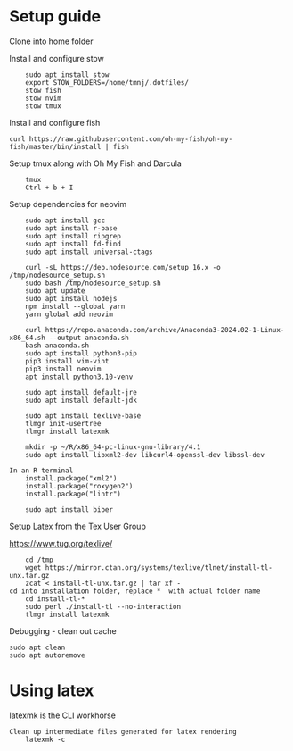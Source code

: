 # Setup guide
Clone into home folder

Install and configure stow
```
    sudo apt install stow
    export STOW_FOLDERS=/home/tmnj/.dotfiles/
    stow fish
    stow nvim
    stow tmux
```

Install and configure fish
````
curl https://raw.githubusercontent.com/oh-my-fish/oh-my-fish/master/bin/install | fish
````

Setup tmux along with Oh My Fish and Darcula
```
    tmux
    Ctrl + b + I
```

Setup dependencies for neovim
```
    sudo apt install gcc
    sudo apt install r-base
    sudo apt install ripgrep
    sudo apt install fd-find
    sudo apt install universal-ctags

    curl -sL https://deb.nodesource.com/setup_16.x -o /tmp/nodesource_setup.sh
    sudo bash /tmp/nodesource_setup.sh
    sudo apt update
    sudo apt install nodejs
    npm install --global yarn
    yarn global add neovim

    curl https://repo.anaconda.com/archive/Anaconda3-2024.02-1-Linux-x86_64.sh --output anaconda.sh
    bash anaconda.sh
    sudo apt install python3-pip
    pip3 install vim-vint
    pip3 install neovim
    apt install python3.10-venv

    sudo apt install default-jre
    sudo apt install default-jdk

    sudo apt install texlive-base
    tlmgr init-usertree
    tlmgr install latexmk

    mkdir -p ~/R/x86_64-pc-linux-gnu-library/4.1
    sudo apt install libxml2-dev libcurl4-openssl-dev libssl-dev

In an R terminal
    install.package("xml2")
    install.package("roxygen2")
    install.package("lintr")

    sudo apt install biber
```

Setup Latex from the Tex User Group

https://www.tug.org/texlive/

```
    cd /tmp
    wget https://mirror.ctan.org/systems/texlive/tlnet/install-tl-unx.tar.gz
    zcat < install-tl-unx.tar.gz | tar xf -
cd into installation folder, replace *  with actual folder name
    cd install-tl-*
    sudo perl ./install-tl --no-interaction
    tlmgr install latexmk
```

Debugging - clean out cache
```
sudo apt clean
sudo apt autoremove
```

# Using latex
latexmk is the CLI workhorse
```
Clean up intermediate files generated for latex rendering
    latexmk -c
```

